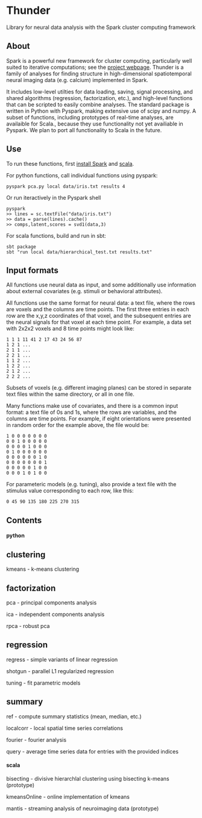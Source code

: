 Thunder
=======

Library for neural data analysis with the Spark cluster computing framework

## About

Spark is a powerful new framework for cluster computing, particularly well suited to iterative computations; see the [project webpage](http://spark-project.org/documentation.html). Thunder is a family of analyses for finding structure in high-dimensional spatiotemporal neural imaging data (e.g. calcium) implemented in Spark. 

It includes low-level utilties for data loading, saving, signal processing, and shared algorithms (regression, factorization, etc.), and high-level functions that can be scripted to easily combine analyses. The standard package is written in Python with Pyspark, making extensive use of scipy and numpy. A subset of functions, including  prototypes of real-time analyses, are availaible for Scala., because they use functionality not yet availiable in Pyspark. We plan to port all functionality to Scala in the future.

## Use

To run these functions, first [install Spark](http://spark-project.org/downloads/) and [scala](http://www.scala-lang.org/downloads).

For python functions, call individual functions using pyspark:

	pyspark pca.py local data/iris.txt results 4

Or run iteractively in the Pyspark shell

	pyspark
	>> lines = sc.textFile("data/iris.txt")
	>> data = parse(lines).cache()
	>> comps,latent,scores = svd1(data,3)

For scala functions, build and run in sbt:

	sbt package
	sbt "run local data/hierarchical_test.txt results.txt"

## Input formats

All functions use neural data as input, and some additionally use information about external covariates (e.g. stimuli or behavioral attributes).

All functions use the same format for neural data: a text file, where the rows are voxels and the columns are time points. The first three entries in each row are the x,y,z coordinates of that voxel, and the subsequent entries are the neural signals for that voxel at each time point. For example, a data set with 2x2x2 voxels and 8 time points might look like:

	1 1 1 11 41 2 17 43 24 56 87
	1 2 1 ...
	2 1 1 ...
	2 2 1 ...
	1 1 2 ...
	1 2 2 ...
	2 1 2 ...
	2 2 2 ...

Subsets of voxels (e.g. different imaging planes) can be stored in separate text files within the same directory, or all in one file.

Many functions make use of covariates, and there is a common input format: a text file of 0s and 1s, where the rows are variables, and the columns are time points. For example, if eight orientations were presented in random order for the example above, the file would be:

	1 0 0 0 0 0 0 0
	0 0 1 0 0 0 0 0
	0 0 0 0 1 0 0 0
	0 1 0 0 0 0 0 0
	0 0 0 0 0 0 1 0
	0 0 0 0 0 0 0 1
	0 0 0 0 0 1 0 0
	0 0 0 1 0 1 0 0

For parameteric models (e.g. tuning), also provide a text file with the stimulus value corresponding to each row, like this:

	0 45 90 135 180 225 270 315

## Contents

#### python

## clustering

kmeans - k-means clustering

## factorization

pca - principal components analysis

ica - independent components analysis

rpca - robust pca

## regression

regress - simple variants of linear regression

shotgun - parallel L1 regularized regression

tuning - fit parametric models

## summary

ref - compute summary statistics (mean, median, etc.)

localcorr - local spatial time series correlations

fourier - fourier analysis

query - average time series data for entries with the provided indices

#### scala

bisecting - divisive hierarchlal clustering using bisecting k-means (prototype)

kmeansOnline - online implementation of kmeans

mantis - streaming analysis of neuroimaging data (prototype)

